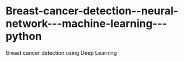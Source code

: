 # Breast-cancer-detection--neural-network---machine-learning---python
Breast cancer detection using Deep Learning
